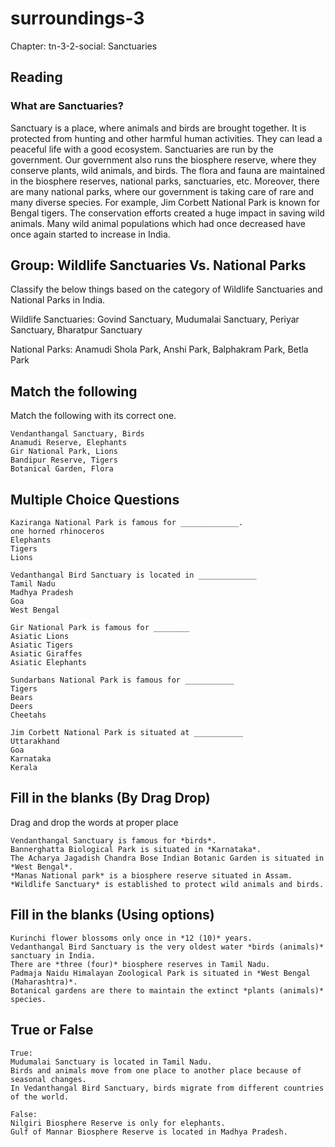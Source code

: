 # surroundings-3

Chapter: tn-3-2-social: Sanctuaries

## Reading

### What are Sanctuaries?

Sanctuary is a place, where animals and birds are brought together. It is protected from hunting and other harmful human activities. They can lead a peaceful life with a good ecosystem. Sanctuaries are run by the government. Our government also runs the biosphere reserve, where they conserve plants, wild animals, and birds. The flora and fauna are maintained in the biosphere reserves, national parks, sanctuaries, etc. Moreover, there are many national parks, where our government is taking care of rare and many diverse species. For example, Jim Corbett National Park is known for Bengal tigers. The conservation efforts created a huge impact in saving wild animals. Many wild animal populations which had once decreased have once again started to increase in India.

## Group: Wildlife Sanctuaries Vs. National Parks

Classify the below things based on the category of Wildlife Sanctuaries and National Parks in India.

Wildlife Sanctuaries: Govind Sanctuary, Mudumalai Sanctuary, Periyar Sanctuary, Bharatpur Sanctuary

National Parks: Anamudi Shola Park, Anshi Park, Balphakram Park, Betla Park

## Match the following

Match the following with its correct one.

```
Vendanthangal Sanctuary, Birds
Anamudi Reserve, Elephants
Gir National Park, Lions
Bandipur Reserve, Tigers
Botanical Garden, Flora
```

## Multiple Choice Questions

```
Kaziranga National Park is famous for _____________.
one horned rhinoceros
Elephants
Tigers
Lions

Vedanthangal Bird Sanctuary is located in _____________
Tamil Nadu
Madhya Pradesh
Goa
West Bengal

Gir National Park is famous for ________
Asiatic Lions
Asiatic Tigers
Asiatic Giraffes
Asiatic Elephants

Sundarbans National Park is famous for ___________
Tigers
Bears
Deers
Cheetahs

Jim Corbett National Park is situated at ___________
Uttarakhand 
Goa
Karnataka
Kerala
```

## Fill in the blanks (By Drag Drop)

Drag and drop the words at proper place

```
Vendanthangal Sanctuary is famous for *birds*.
Bannerghatta Biological Park is situated in *Karnataka*.
The Acharya Jagadish Chandra Bose Indian Botanic Garden is situated in *West Bengal*.
*Manas National park* is a biosphere reserve situated in Assam.
*Wildlife Sanctuary* is established to protect wild animals and birds.
```

## Fill in the blanks (Using options)

```
Kurinchi flower blossoms only once in *12 (10)* years.
Vedanthangal Bird Sanctuary is the very oldest water *birds (animals)* sanctuary in India.
There are *three (four)* biosphere reserves in Tamil Nadu.
Padmaja Naidu Himalayan Zoological Park is situated in *West Bengal (Maharashtra)*.
Botanical gardens are there to maintain the extinct *plants (animals)* species.
```

## True or False

```
True:
Mudumalai Sanctuary is located in Tamil Nadu.
Birds and animals move from one place to another place because of seasonal changes.
In Vedanthangal Bird Sanctuary, birds migrate from different countries of the world.

False:
Nilgiri Biosphere Reserve is only for elephants.
Gulf of Mannar Biosphere Reserve is located in Madhya Pradesh.
```


